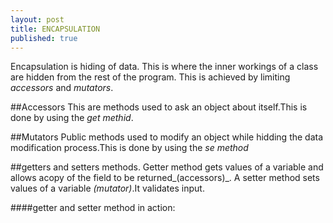 ```yaml
---
layout: post
title: ENCAPSULATION
published: true
---
```


Encapsulation is hiding of data. This is where the inner workings of a class are hidden from the rest of the program.
This is achieved by limiting _accessors_ and _mutators_.

##Accessors
This are methods used to ask an object about itself.This is done by using the _get methid_.

##Mutators
Public methods used to modify an object while hidding the data modification process.This is done by using the _se method_

##getters and setters methods.
Getter method gets values of a variable and allows acopy of the field to be returned_(accessors)_.
A setter method sets values of a variable _(mutator)_.It validates input.

####getter and setter method in action:


